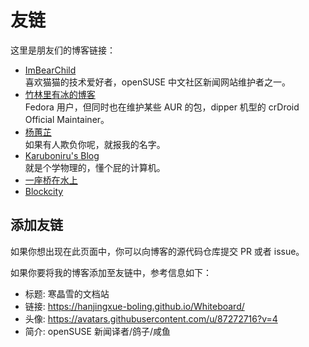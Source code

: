 # 友链

这里是朋友们的博客链接：

- [ImBearChild](https://imbearchild.cyou/)  
    喜欢猫猫的技术爱好者，openSUSE 中文社区新闻网站维护者之一。
- [竹林里有冰的博客](https://zhul.in/)  
    Fedora 用户，但同时也在维护某些 AUR 的包，dipper 机型的 crDroid Official Maintainer。
- [杨蕙芷](https://qvshuo.art/)  
    如果有人欺负你呢，就报我的名字。 
- [Karuboniru's Blog](https://yanqiyu.info)  
    就是个学物理的，懂个屁的计算机。
- [一座桥在水上](https://blog.othing.xyz/)  
- [Blockcity](https://ratizux.github.io/about/)    

## 添加友链

如果你想出现在此页面中，你可以向博客的源代码仓库提交 PR 或者 issue。

如果你要将我的博客添加至友链中，参考信息如下：

- 标题: 寒晶雪的文档站  
- 链接: https://hanjingxue-boling.github.io/Whiteboard/  
- 头像: https://avatars.githubusercontent.com/u/87272716?v=4  
- 简介: openSUSE 新闻译者/鸽子/咸鱼